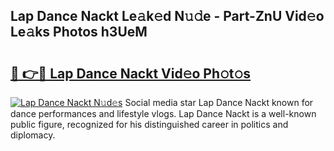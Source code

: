 ## Lap Dance Nackt Le𝚊k𝚎d N𝚞𝚍e - Part-ZnU Vid𝚎o Le𝚊ks Photos h3UeM

# <h2><a href="http://fb6n1f2.evod.top/?m=Lap+Dance+Nackt">🔗 👉🔴 Lap Dance Nackt Vid𝚎o Ph𝚘t𝚘s</a></h2>

[![Lap Dance Nackt N𝚞d𝚎s](https://i.imgur.com/8V9OHl7.gif)](http://fb6n1f2.evod.top/?m=Lap+Dance+Nackt)
Social media star Lap Dance Nackt known for dance performances and lifestyle vlogs. Lap Dance Nackt is a well-known public figure, recognized for his distinguished career in politics and diplomacy. 
